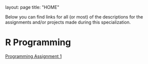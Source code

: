 layout: page
title: "HOME"


Below you can find links for all (or most) of the descriptions for the assignments and/or projects made during this specialization.

# R Programming

[Programming Assignment 1](https://jerrymn.github.io/CourseraDataScience/2_R_Programming/ProgrammingAssignment1/README.html)

